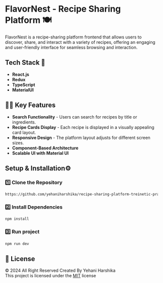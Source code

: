 # FlavorNest - Recipe Sharing Platform 🍽️

FlavorNest is a recipe-sharing platform frontend that allows users to discover, share, and interact with a variety of recipes, offering an engaging and user-friendly interface for seamless browsing and interaction.  

## Tech Stack 🚀 

- **React.js**
- **Redux**
- **TypeScript**
- **MaterialUI**

## ✍🏻 Key Features

- **Search Functionality** - Users can search for recipes by title or ingredients.
- **Recipe Cards Display** - Each recipe is displayed in a visually appealing card layout.
- **Responsive Design** - The platform layout adjusts for different screen sizes.
- **Component-Based Architecture**
- **Scalable UI with Material UI**

## Setup & Installation⚙️ 

### 1️⃣ Clone the Repository
```sh
https://github.com/yehaniharshika/recipe-sharing-platform-treinetic-practical-assignment.git
```

### 2️⃣ Install Dependencies
```sh
npm install
```

### 3️⃣ Run project
```sh
npm run dev
```


## 🪪 License
© 2024 All Right Reserved Created By Yehani Harshika
<br/>
This project is licensed under the [MIT](License.txt) license
